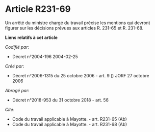 # Article R231-69

Un arrêté du ministre chargé du travail précise les mentions qui devront figurer sur les décisions prévues aux articles R.
231-65 et R. 231-68.

**Liens relatifs à cet article**

_Codifié par_:

  - Décret n°2004-196 2004-02-25

_Créé par_:

  - Décret n°2006-1315 du 25 octobre 2006 - art. 9 () JORF 27 octobre 2006

_Abrogé par_:

  - Décret n°2018-953 du 31 octobre 2018 - art. 56

_Cite_:

  - Code du travail applicable à Mayotte. - art. R231-65 (Ab)
  - Code du travail applicable à Mayotte. - art. R231-68 (Ab)
